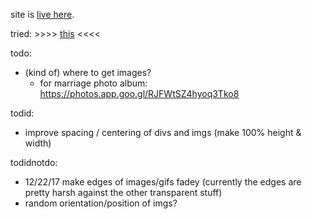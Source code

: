 site is [live here](https://parkbrench.github.io/see_through/).

tried: \>>>> [this](https://twitter.com/spacerezt/status/903047646549561344) <<<<

todo: 
- (kind of) where to get images? 
  - for marriage photo album: https://photos.app.goo.gl/RJFWtSZ4hyoq3Tko8

todid:
- improve spacing / centering of divs and imgs (make 100% height & width)

todidnotdo:
- 12/22/17 make edges of images/gifs fadey (currently the edges are pretty harsh against the other transparent stuff)
- random orientation/position of imgs?
